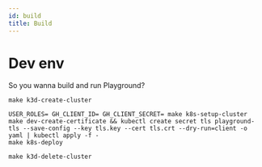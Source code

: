 ```yaml
---
id: build
title: Build
---
```


# Dev env

So you wanna build and run Playground?

```shell
make k3d-create-cluster

USER_ROLES= GH_CLIENT_ID= GH_CLIENT_SECRET= make k8s-setup-cluster
make dev-create-certificate && kubectl create secret tls playground-tls --save-config --key tls.key --cert tls.crt --dry-run=client -o yaml | kubectl apply -f -
make k8s-deploy

make k3d-delete-cluster
```
